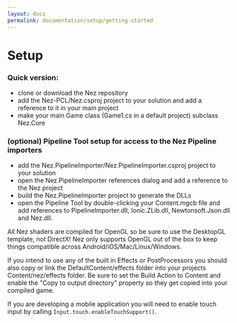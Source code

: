 ```yaml
---
layout: docs
permalink: documentation/setup/getting-started
---
```


Setup
==========

### Quick version:

- clone or download the Nez repository
- add the Nez-PCL/Nez.csproj project to your solution and add a reference to it in your main project
- make your main Game class (Game1.cs in a default project) subclass Nez.Core


### (optional) Pipeline Tool setup for access to the Nez Pipeline importers

- add the Nez.PipelineImporter/Nez.PipelineImporter.csproj project to your solution
- open the Nez.PipelineImporter references dialog and add a reference to the Nez project
- build the Nez.PipelineImporter project to generate the DLLs
- open the Pipeline Tool by double-clicking your Content.mgcb file and add references to PipelineImporter.dll, Ionic.ZLib.dll, Newtonsoft.Json.dll and Nez.dll.


All Nez shaders are compiled for OpenGL so be sure to use the DesktopGL template, not DirectX! Nez only supports OpenGL out of the box to keep things compatible across Android/iOS/Mac/Linux/Windows.

If you intend to use any of the built in Effects or PostProcessors you should also copy or link the DefaultContent/effects folder into your projects Content/nez/effects folder. Be sure to set the Build Action to Content and enable the "Copy to output directory" property so they get copied into your compiled game.

If you are developing a mobile application you will need to enable touch input by calling `Input.touch.enableTouchSupport()`.
